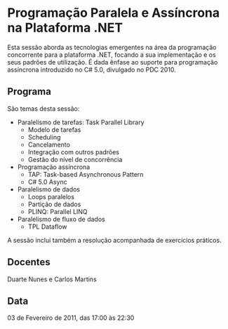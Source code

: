 # Programação Paralela e Assíncrona na Plataforma .NET

Esta sessão aborda as tecnologias emergentes na área da programação concorrente para a plataforma .NET, focando a sua implementação e os seus padrões de utilização. É dada ênfase ao suporte para programação assíncrona introduzido no C# 5.0, divulgado no PDC 2010.

## Programa

São temas desta sessão:

 * Paralelismo de tarefas: Task Parallel Library
   * Modelo de tarefas 
   * Scheduling
   * Cancelamento
   * Integração com outros padrões
   * Gestão do nível de concorrência
 * Programação assíncrona
   * TAP: Task-based Asynchronous Pattern
   * C# 5.0 Async
 * Paralelismo de dados
   * Loops paralelos
   * Partição de dados
   * PLINQ: Parallel LINQ
 * Paralelismo de fluxo de dados
   * TPL Dataflow

A sessão inclui também a resolução acompanhada de exercícios práticos.

## Docentes

Duarte Nunes e Carlos Martins

## Data

03 de Fevereiro de 2011, das 17:00 às 22:30